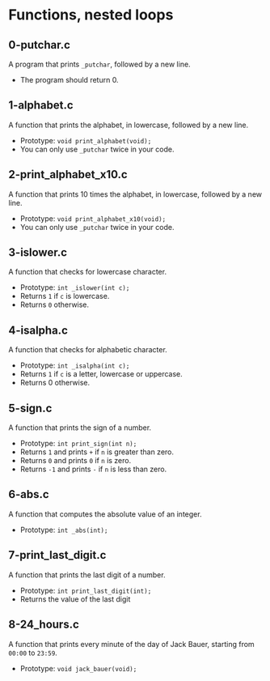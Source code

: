 # Functions, nested loops

## 0-putchar.c
A program that prints `_putchar`, followed by a new line.
- The program should return 0.

## 1-alphabet.c
A function that prints the alphabet, in lowercase, followed by a new line.
- Prototype: `void print_alphabet(void);`
- You can only use `_putchar` twice in your code.

## 2-print_alphabet_x10.c
A function that prints 10 times the alphabet, in lowercase, followed by a new
line.
- Prototype: `void print_alphabet_x10(void);`
- You can only use `_putchar` twice in your code.

## 3-islower.c
A function that checks for lowercase character.
- Prototype: `int _islower(int c);`
- Returns `1` if `c` is lowercase.
- Returns `0` otherwise.

## 4-isalpha.c
A function that checks for alphabetic character.
- Prototype: `int _isalpha(int c);`
- Returns `1` if `c` is a letter, lowercase or uppercase.
- Returns 0 otherwise.

## 5-sign.c
A function that prints the sign of a number.
- Prototype: `int print_sign(int n);`
- Returns `1` and prints `+` if `n` is greater than zero.
- Returns `0` and prints `0` if `n` is zero.
- Returns `-1` and prints `-` if `n` is less than zero.

## 6-abs.c
A function that computes the absolute value of an integer.
- Prototype: `int _abs(int);`

## 7-print_last_digit.c
A function that prints the last digit of a number.
- Prototype: `int print_last_digit(int);`
- Returns the value of the last digit

## 8-24_hours.c 
A function that prints every minute of the day of Jack Bauer,
starting from `00:00` to `23:59`.
- Prototype: `void jack_bauer(void);`


